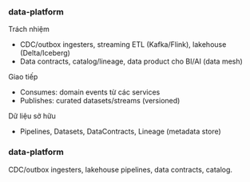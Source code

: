 ### data-platform

Trách nhiệm
- CDC/outbox ingesters, streaming ETL (Kafka/Flink), lakehouse (Delta/Iceberg)
- Data contracts, catalog/lineage, data product cho BI/AI (data mesh)

Giao tiếp
- Consumes: domain events từ các services
- Publishes: curated datasets/streams (versioned)

Dữ liệu sở hữu
- Pipelines, Datasets, DataContracts, Lineage (metadata store)

### data-platform

CDC/outbox ingesters, lakehouse pipelines, data contracts, catalog.


